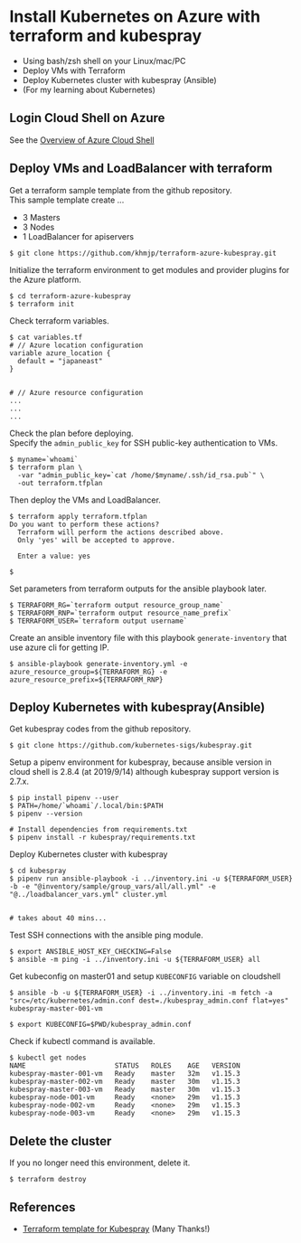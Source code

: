 # Install Kubernetes on Azure with terraform and kubespray

- Using bash/zsh shell on your Linux/mac/PC
- Deploy VMs with Terraform
- Deploy Kubernetes cluster with kubespray (Ansible)
- (For my learning about Kubernetes)

## Login Cloud Shell on Azure

See the [Overview of Azure Cloud Shell](https://docs.microsoft.com/en-us/azure/cloud-shell/overview)

## Deploy VMs and LoadBalancer with terraform

Get a terraform sample template from the github repository.  
This sample template create ...
- 3 Masters
- 3 Nodes
- 1 LoadBalancer for apiservers

```
$ git clone https://github.com/khmjp/terraform-azure-kubespray.git
```

Initialize the terraform environment to get modules and provider plugins for the Azure platform.
```
$ cd terraform-azure-kubespray
$ terraform init
```

Check terraform variables.
```
$ cat variables.tf
# // Azure location configuration
variable azure_location {
  default = "japaneast"
}


# // Azure resource configuration
...
...
...
```

Check the plan before deploying.  
Specify the ```admin_public_key``` for SSH public-key authentication to VMs.
```
$ myname=`whoami`
$ terraform plan \
  -var "admin_public_key=`cat /home/$myname/.ssh/id_rsa.pub`" \
  -out terraform.tfplan
```

Then deploy the VMs and LoadBalancer.
```
$ terraform apply terraform.tfplan
Do you want to perform these actions?
  Terraform will perform the actions described above.
  Only 'yes' will be accepted to approve.

  Enter a value: yes

$ 
```

Set parameters from terraform outputs for the ansible playbook later.
```
$ TERRAFORM_RG=`terraform output resource_group_name`
$ TERRAFORM_RNP=`terraform output resource_name_prefix`
$ TERRAFORM_USER=`terraform output username`
```

Create an ansible inventory file with this playbook  ```generate-inventory``` that use azure cli for getting IP.
```
$ ansible-playbook generate-inventory.yml -e azure_resource_group=${TERRAFORM_RG} -e azure_resource_prefix=${TERRAFORM_RNP}
```

## Deploy Kubernetes with kubespray(Ansible)

Get kubespray codes from the github repository.
```
$ git clone https://github.com/kubernetes-sigs/kubespray.git
```

Setup a pipenv environment for kubespray, because ansible version in cloud shell is 2.8.4 (at 2019/9/14) although kubespray support version is 2.7.x.
```
$ pip install pipenv --user
$ PATH=/home/`whoami`/.local/bin:$PATH
$ pipenv --version

# Install dependencies from requirements.txt
$ pipenv install -r kubespray/requirements.txt
```

Deploy Kubernetes cluster with kubespray
```
$ cd kubespray
$ pipenv run ansible-playbook -i ../inventory.ini -u ${TERRAFORM_USER} -b -e "@inventory/sample/group_vars/all/all.yml" -e "@../loadbalancer_vars.yml" cluster.yml


# takes about 40 mins...
```

Test SSH connections with the ansible ping module.
```
$ export ANSIBLE_HOST_KEY_CHECKING=False
$ ansible -m ping -i ../inventory.ini -u ${TERRAFORM_USER} all
```

Get kubeconfig on master01 and setup ```KUBECONFIG``` variable on cloudshell
```
$ ansible -b -u ${TERRAFORM_USER} -i ../inventory.ini -m fetch -a "src=/etc/kubernetes/admin.conf dest=./kubespray_admin.conf flat=yes" kubespray-master-001-vm

$ export KUBECONFIG=$PWD/kubespray_admin.conf
```

Check if kubectl command is available.
```
$ kubectl get nodes
NAME                      STATUS   ROLES    AGE   VERSION
kubespray-master-001-vm   Ready    master   32m   v1.15.3
kubespray-master-002-vm   Ready    master   30m   v1.15.3
kubespray-master-003-vm   Ready    master   30m   v1.15.3
kubespray-node-001-vm     Ready    <none>   29m   v1.15.3
kubespray-node-002-vm     Ready    <none>   29m   v1.15.3
kubespray-node-003-vm     Ready    <none>   29m   v1.15.3
```

## Delete the cluster
If you no longer need this environment, delete it.
```
$ terraform destroy
```

## References
- [Terraform template for Kubespray](https://github.com/ams0/terraform-kubespray-azure) (Many Thanks!)
